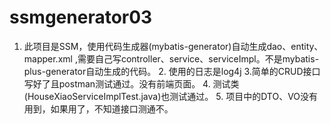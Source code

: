 # ssmgenerator03
1. 此项目是SSM，使用代码生成器(mybatis-generator)自动生成dao、entity、mapper.xml ,需要自己写controller、service、serviceImpl。不是mybatis-plus-generator自动生成的代码。 2. 使用的日志是log4j 3.简单的CRUD接口写好了且postman测试通过。没有前端页面。 4. 测试类(HouseXiaoServiceImplTest.java)也测试通过。 5. 项目中的DTO、VO没有用到，如果用了，不知道接口测通不。
